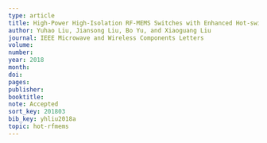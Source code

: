 ```yaml
---
type: article
title: High-Power High-Isolation RF-MEMS Switches with Enhanced Hot-switching Reliability Using A Shunt Protection Technique
author: Yuhao Liu, Jiansong Liu, Bo Yu, and Xiaoguang Liu
journal: IEEE Microwave and Wireless Components Letters
volume: 
number: 
year: 2018
month:
doi: 
pages: 
publisher:
booktitle:
note: Accepted
sort_key: 201803
bib_key: yhliu2018a
topic: hot-rfmems
---
```

